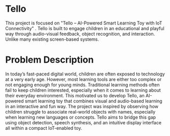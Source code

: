 # Tello
This project is focused on "Tello – AI-Powered Smart Learning Toy with IoT Connectivity" . Tello is built to engage children in an educational and playful way through audio-visual feedback, object recognition, and interaction. Unlike many existing screen-based systems.
# Problem Description
In today’s fast-paced digital world, children are often exposed to technology at a very early age. However, most learning tools are either too complex or not engaging enough for young minds. Traditional learning methods often fail to keep children interested, especially when it comes to learning about their everyday environment. This motivated us to develop Tello, an AI-powered smart learning toy that combines visual and audio-based learning in an interactive and fun way. The project was inspired by observing how children struggle to associate real-world objects with names, especially when learning new languages or concepts. Tello aims to bridge this gap using object detection, speech synthesis, and an intuitive display interface all within a compact IoT-enabled toy.
